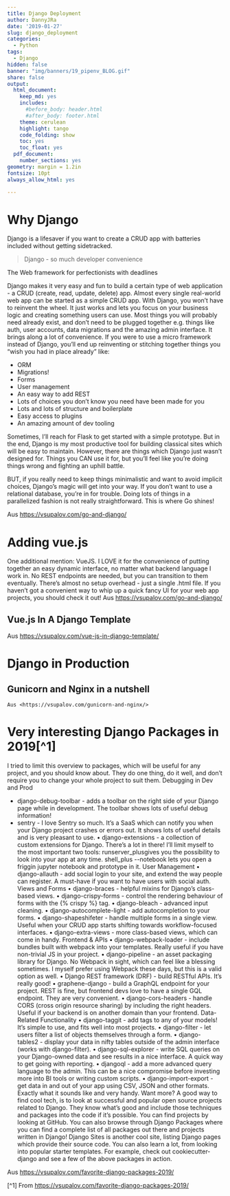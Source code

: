```yaml
---
title: Django Deployment 
author: DannyJRa
date: '2019-01-27'
slug: django_deployment
categories:
  - Python
tags:
  - Django
hidden: false
banner: "img/banners/19_pipenv_BLOG.gif"
share: false
output:
  html_document:
    keep_md: yes
    includes:
      #before_body: header.html
      #after_body: footer.html
    theme: cerulean
    highlight: tango
    code_folding: show
    toc: yes
    toc_float: yes
  pdf_document:
    number_sections: yes
geometry: margin = 1.2in
fontsize: 10pt
always_allow_html: yes

---
```


# Why Django
Django is a lifesaver if you want to create a CRUD app with batteries included without getting sidetracked.

> Django - so much developer convenience

The Web framework for perfectionists with deadlines

Django makes it very easy and fun to build a certain type of web application - a CRUD (create, read, update, delete) app.
Almost every single real-world web app can be started as a simple CRUD app.
With Django, you won’t have to reinvent the wheel. It just works and lets you focus on your business logic and creating something users can use.
Most things you will probably need already exist, and don’t need to be plugged together e.g. things like auth, user accounts, data migrations and the amazing admin interface.
It brings along a lot of convenience. If you were to use a micro framework instead of Django, you’ll end up reinventing or stitching together things you “wish you had in place already” like:

* ORM
* Migrations!
* Forms
* User management
* An easy way to add REST
* Lots of choices you don’t know you need have been made for you
* Lots and lots of structure and boilerplate
* Easy access to plugins
* An amazing amount of dev tooling

Sometimes, I’ll reach for Flask to get started with a simple prototype. But in the end, Django is my most productive tool for building classical sites which will be easy to maintain.
However, there are things which Django just wasn’t designed for. Things you CAN use it for, but you’ll feel like you’re doing things wrong and fighting an uphill battle.

BUT, if you really need to keep things minimalistic and want to avoid implicit choices, Django’s magic will get into your way. If you don’t want to use a relational database, you’re in for trouble. Doing lots of things in a parallelized fashion is not really straightforward. This is where Go shines!

Aus <https://vsupalov.com/go-and-django/>

# Adding vue.js
One additional mention: VueJS. I LOVE it for the convenience of putting together an easy dynamic interface, no matter what backend language I work in. No REST endpoints are needed, but you can transition to them eventually. There’s almost no setup overhead - just a single .html file. If you haven’t got a convenient way to whip up a quick fancy UI for your web app projects, you should check it out!
    Aus <https://vsupalov.com/go-and-django/>
## Vue.js In A Django Template
Aus <https://vsupalov.com/vue-js-in-django-template/>

# Django in Production
## Gunicorn and Nginx in a nutshell
    Aus <https://vsupalov.com/gunicorn-and-nginx/>

# Very interesting Django Packages in 2019[^1]
I tried to limit this overview to packages, which will be useful for any project, and you should know about. They do one thing, do it well, and don’t require you to change your whole project to suit them.
Debugging in Dev and Prod

* django-debug-toolbar - adds a toolbar on the right side of your Django page while in development. The toolbar shows lots of useful debug information!
* sentry - I love Sentry so much. It’s a SaaS which can notify you when your Django project crashes or errors out. It shows lots of useful details and is very pleasant to use.
• django-extensions - a collection of custom extensions for Django. There’s a lot in there! I’ll limit myself to the most important two tools: runserver_plusgives you the possibility to look into your app at any time. shell_plus --notebook lets you open a friggin jupyter notebook and prototype in it.
User Management
• django-allauth - add social login to your site, and extend the way people can register. A must-have if you want to have users with social auth.
Views and Forms
• django-braces - helpful mixins for Django’s class-based views.
• django-crispy-forms - control the rendering behaviour of forms with the {% crispy %} tag.
• django-bleach - advanced input cleaning.
• django-autocomplete-light - add autocompletion to your forms.
• django-shapeshifeter - handle multiple forms in a single view. Useful when your CRUD app starts shifting towards workflow-focused interfaces.
• django-extra-views - more class-based views, which can come in handy.
Frontend & APIs
• django-webpack-loader - include bundles built with webpack into your templates. Really useful if you have non-trivial JS in your project.
• django-pipeline - an asset packaging library for Django. No Webpack in sight, which can feel like a blessing sometimes. I myself prefer using Webpack these days, but this is a valid option as well.
• Django REST framework (DRF) - build RESTful APIs. It’s really good!
• graphene-django - build a GraphQL endpoint for your project. REST is fine, but frontend devs love to have a single GQL endpoint. They are very convenient.
• django-cors-headers - handle CORS (cross origin resource sharing) by including the right headers. Useful if your backend is on another domain than your frontend.
Data-Related Functionality
• django-taggit - add tags to any of your models! It’s simple to use, and fits well into most projects.
• django-filter - let users filter a list of objects themselves through a form.
• django-tables2 - display your data in nifty tables outside of the admin interface (works with django-filter).
• django-sql-explorer - write SQL queries on your Django-owned data and see results in a nice interface. A quick way to get going with reporting.
• djangoql - add a more advanced query language to the admin. This can be a nice compromise before investing more into BI tools or writing custom scripts.
• django-import-export - get data in and out of your app using CSV, JSON and other formats. Exactly what it sounds like and very handy.
Want more?
A good way to find cool tech, is to look at successful and popular open source projects related to Django. They know what’s good and include those techniques and packages into the code if it’s possible. You can find projects by looking at GitHub.
You can also browse through Django Packages where you can find a complete list of all packages out there and projects written in Django! Django Sites is another cool site, listing Django pages which provide their source code.
You can also learn a lot, from looking into popular starter templates. For example, check out cookiecutter-django and see a few of the above packages in action.

Aus <https://vsupalov.com/favorite-django-packages-2019/>


[^1] From <https://vsupalov.com/favorite-django-packages-2019/>
